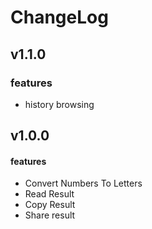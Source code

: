 # ChangeLog

## v1.1.0

### features
- history browsing

## v1.0.0

#### features
- Convert Numbers To Letters
- Read Result
- Copy Result
- Share result